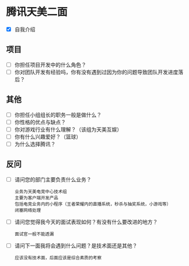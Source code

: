 # 腾讯天美二面

* [X] 自我介绍

## 项目

* [ ] 你担任项目开发中的什么角色？
* [ ] 你对团队开发有经验吗，你有没有遇到过因为你的问题导致团队开发进度落后？

## 其他

* [ ] 你担任小组组长的职务一般是做什么？
* [ ] 你性格的优点与缺点？
* [ ] 你对游戏行业有什么理解？（该组为天美互娱）
* [ ] 你有什么兴趣爱好？（篮球）
* [ ] 为什么选择腾讯？

## 反问

* [ ] 请问您的部门主要负责什么业务？

  ```
  业务为天美电竞中心技术组
  主要为客户端开发产品
  包括电竞业务内的小程序（王者荣耀内的直播系统，秒杀与抽奖系统，小游戏等）
  闭塞网络处理
  ```
* [ ] 请问您觉得我今天的面试表现如何？有没有什么要改进的地方？

  ```
  面试官一般不能透漏
  ```
* [ ] 请问下一面我将会遇到什么问题？是技术面还是其他？

  ```
  应该没有技术面，后面应该是综合素质的考察
  ```
